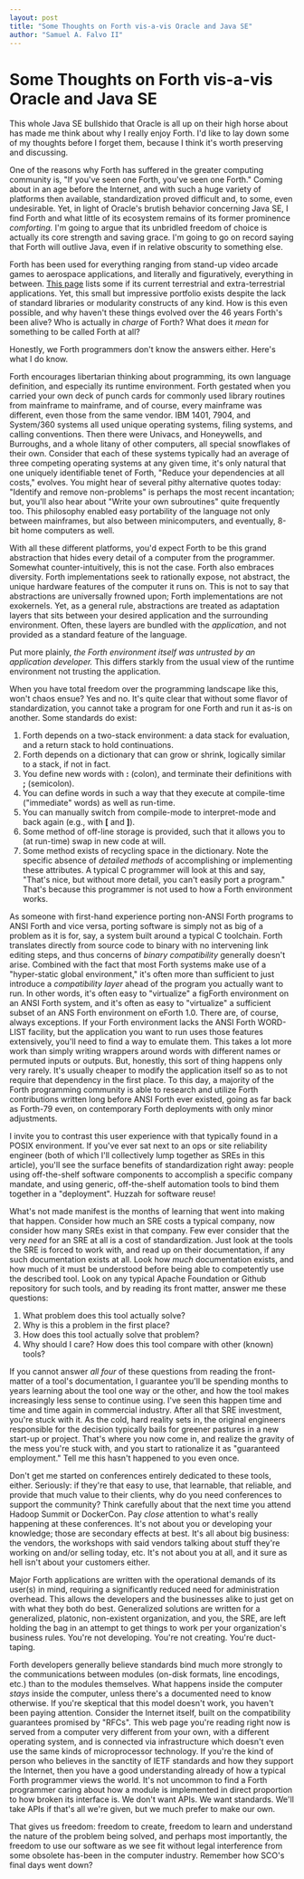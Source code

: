 ```yaml
---
layout: post
title: "Some Thoughts on Forth vis-a-vis Oracle and Java SE"
author: "Samuel A. Falvo II"
---
```


# Some Thoughts on Forth vis-a-vis Oracle and Java SE

This whole Java SE bullshido that Oracle is all up on their high horse about
has made me think about why I really enjoy Forth.
I'd like to lay down some of my thoughts before I forget them,
because I think it's worth preserving and discussing.

One of the reasons why Forth has suffered in the greater computing community is,
"If you've seen one Forth, you've seen one Forth."
Coming about in an age before the Internet, and with such a huge variety of platforms then available,
standardization proved difficult and, to some, even undesirable.
Yet, in light of Oracle's brutish behavior concerning Java SE,
I find Forth and what little of its ecosystem remains of its former prominence *comforting.*
I'm going to argue that its unbridled freedom of choice is actually its core strength and saving grace.
I'm going to go on record saying that
Forth will outlive Java, even if in relative obscurity to something else.

Forth has been used for everything ranging from stand-up video arcade games to aerospace applications, and
literally and figuratively, everything in between.
[This page](https://www.forth.com/resources/forth-apps/)
lists some if its current terrestrial and extra-terrestrial applications.
Yet, this small but impressive portfolio exists despite the lack of standard libraries or modularity constructs of any kind.
How is this even possible, and why haven't these things evolved over the 46 years Forth's been alive?
Who is actually in *charge* of Forth?  What does it *mean* for something to be called Forth at all?

Honestly, we Forth programmers don't know the answers either.  Here's what I do know.

Forth encourages libertarian thinking about programming,
its own language definition,
and especially its runtime environment.
Forth gestated when you carried your own deck of punch cards for commonly used library routines from mainframe to mainframe,
and of course, every mainframe was different, even those from the same vendor.
IBM 1401, 7904, and System/360 systems all used unique operating systems, filing systems, and calling conventions.
Then there were Univacs, and Honeywells, and Burroughs, and a whole litany of other computers, all special snowflakes of their own.
Consider that each of these systems typically had an average of three competing operating systems at any given time,
it's only natural that one uniquely identifiable tenet of Forth,
"Reduce your dependencies at all costs," evolves.
You might hear of several pithy alternative quotes today:
"Identify and remove non-problems" is perhaps the most recent incantation;
but, you'll also hear about "Write your own subroutines" quite frequently too.
This philosophy enabled easy portability of the language not only between mainframes,
but also between minicomputers, and eventually, 8-bit home computers as well.

With all these different platforms,
you'd expect Forth to be this grand abstraction that hides every detail of a computer from the programmer.
Somewhat counter-intuitively, this is not the case.
Forth also embraces diversity.
Forth implementations seek to rationally expose, not abstract, the unique hardware features of the computer it runs on.
This is not to say that abstractions are universally frowned upon;
Forth implementations are not exokernels.
Yet, as a general rule,
abstractions are treated as adaptation layers that sits between your desired application and the surrounding environment.
Often, these layers are bundled with the *application*, and not provided as a standard feature of the language.

Put more plainly, *the Forth environment itself was untrusted by an application developer.*
This differs starkly from the usual view of the runtime environment not trusting the application.

When you have total freedom over the programming landscape like this, won't chaos ensue?
Yes and no.
It's quite clear that without some flavor of standardization,
you cannot take a program for one Forth and run it as-is on another.
Some standards do exist:
1. Forth depends on a two-stack environment: a data stack for evaluation, and a return stack to hold continuations.
2. Forth depends on a dictionary that can grow or shrink, logically similar to a stack, if not in fact.
3. You define new words with **:** (colon), and terminate their definitions with **;** (semicolon).
4. You can define words in such a way that they execute at compile-time ("immediate" words) as well as run-time.
5. You can manually switch from compile-mode to interpret-mode and back again (e.g., with **[** and **]**).
6. Some method of off-line storage is provided, such that it allows you to (at run-time) swap in new code at will.
7. Some method exists of recycling space in the dictionary.
Note the specific absence of *detailed methods* of accomplishing or implementing these attributes.
A typical C programmer will look at this and say, "That's nice, but without more detail, you can't easily port a program."
That's because this programmer is not used to how a Forth environment works.

As someone with first-hand experience porting non-ANSI Forth programs to ANSI Forth and vice versa,
porting software is simply not as big of a problem as it is for, say, a system built around a typical C toolchain.
Forth translates directly from source code to binary with no intervening link editing steps,
and thus concerns of *binary compatibility* generally doesn't arise.
Combined with the fact that most Forth systems make use of a "hyper-static global environment,"
it's often more than sufficient to just introduce a *compatibility layer* ahead of the program you actually want to run.
In other words, it's often easy to "virtualize" a figForth environment on an ANSI Forth system,
and it's often as easy to "virtualize" a sufficient subset of an ANS Forth environment on eForth 1.0.
There are, of course, always exceptions.
If your Forth environment lacks the ANSI Forth WORD-LIST facility,
but the application you want to run uses those features extensively,
you'll need to find a way to emulate them.
This takes a lot more work than simply writing wrappers around words with different names or permuted inputs or outputs.
But, honestly, this sort of thing happens only very rarely.
It's usually cheaper to modify the application itself so as to not require that dependency in the first place.
To this day,
a majority of the Forth programming community is able to research and utilize Forth contributions
written long before ANSI Forth ever existed,
going as far back as Forth-79 even,
on contemporary Forth deployments with only minor adjustments.

I invite you to contrast this user experience with that typically found in a POSIX environment.
If you've ever sat next to an ops or site reliability engineer
(both of which I'll collectively lump together as SREs in this article),
you'll see the surface benefits of standardization right away:
people using off-the-shelf software components to accomplish a specific company mandate, and
using generic, off-the-shelf automation tools to bind them together in a "deployment".
Huzzah for software reuse!

What's not made manifest is the months of learning that went into making that happen.
Consider how much an SRE costs a typical company, now consider how many SREs exist in that company.
Few ever consider that the very *need* for an SRE at all is a cost of standardization.
Just look at the tools the SRE is forced to work with,
and read up on their documentation, if any such documentation exists at all.
Look how *much* documentation exists,
and how much of it must be understood before being able to competently use the described tool.
Look on any typical Apache Foundation or Github repository for such tools,
and by reading its front matter, answer me these questions:

1.  What problem does this tool actually solve?
2.  Why is this a problem in the first place?
3.  How does this tool actually solve that problem?
4.  Why should I care?  How does this tool compare with other (known) tools?

If you cannot answer *all four* of these questions from reading the front-matter of a tool's documentation,
I guarantee you'll be spending months to years learning about the tool one way or the other,
and how the tool makes increasingly less sense to continue using.
I've seen this happen time and time and time again in commercial industry.
After all that SRE investment, you're stuck with it.
As the cold, hard reality sets in,
the original engineers responsible for the decision typically bails for greener pastures in a new start-up or project.
That's where you now come in, and realize the gravity of the mess you're stuck with,
and you start to rationalize it as "guaranteed employment."
Tell me this hasn't happened to you even once.

Don't get me started on conferences entirely dedicated to these tools, either.
Seriously: if they're that easy to use,
that learnable,
that reliable,
and provide that much value to their clients,
why do you need conferences to support the community?
Think carefully about that the next time you attend Hadoop Summit or DockerCon.
Pay *close* attention to what's really happening at these conferences.
It's not about you or developing your knowledge; those are secondary effects at best.
It's all about big business:
the vendors, the workshops with said vendors talking about stuff they're working on and/or selling today, etc.
It's not about you at all, and it sure as hell isn't about your customers either.

Major Forth applications are written with the operational demands of its user(s) in mind,
requiring a significantly reduced need for administration overhead.
This allows the developers and the businesses alike to just get on with what they both do best.
Generalized solutions are written for a generalized, platonic, non-existent organization,
and you, the SRE, are left holding the bag in an attempt to get things to work per your organization's business rules.
You're not developing.  You're not creating.  You're duct-taping.

Forth developers generally believe standards bind much more strongly to the communications between modules
(on-disk formats, line encodings, etc.)
than to the modules themselves.
What happens inside the computer *stays* inside the computer, unless there's a documented need to know otherwise.
If you're skeptical that this model doesn't work, you haven't been paying attention.
Consider the Internet itself, built on the compatibility guarantees promised by "RFCs".
This web page you're reading right now
is served from a computer very different from your own,
with a different operating system,
and is connected via infrastructure which doesn't even use the same kinds of microprocessor technology.
If you're the kind of person who believes in the sanctity of IETF standards and how they support the Internet,
then you have a good understanding already of how a typical Forth programmer views the world.
It's not uncommon to find a Forth programmer caring about how a module is implemented
in direct proportion to how broken its interface is.
We don't want APIs.  We want standards.  We'll take APIs if that's all we're given, but we much prefer to make our own.

That gives us freedom:
freedom to create,
freedom to learn and understand the nature of the problem being solved,
and perhaps most importantly,
the freedom to use our software as we see fit without legal interference from some obsolete has-been in the computer industry.
Remember how SCO's final days went down?

